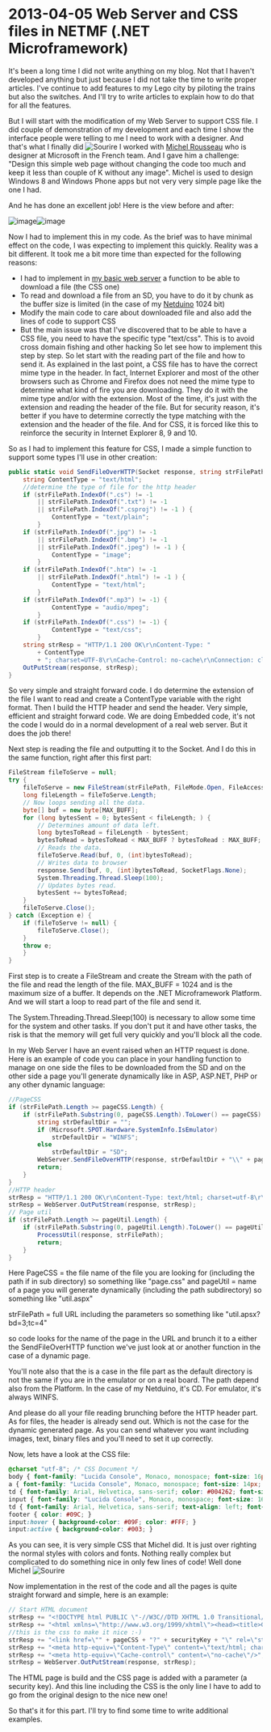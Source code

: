 # 2013-04-05 Web Server and CSS files in NETMF (.NET Microframework)

It's been a long time I did not write anything on my blog. Not that I haven't developed anything but just because I did not take the time to write proper articles. I've continue to add features to my Lego city by piloting the trains but also the switches. And I'll try to write articles to explain how to do that for all the features.

But I will start with the modification of my Web Server to support CSS file. I did couple of demonstration of my development and each time I show the interface people were telling to me I need to work with a designer. And that's what I finally did ![Sourire](../assets/4401.wlEmoticon-smile_2.png) I worked with [Michel Rousseau](https://www.linkedin.com/in/michel-rousseau-4b628920/) who is designer at Microsoft in the French team. And I gave him a challenge: "Design this simple web page without changing the code too much and keep it less than couple of K without any image". Michel is used to design Windows 8 and Windows Phone apps but not very very simple page like the one I had.

And he has done an excellent job! Here is the view before and after:

![image](../assets/6215.image_1103F768.png)![image](../assets/0116.image_050497E5.png)

Now I had to implement this in my code. As the brief was to have minimal effect on the code, I was expecting to implement this quickly. Reality was a bit different. It took me a bit more time than expected for the following reasons:

* I had to implement in [my basic web server](./2012-05-29-Creating-an-efficient-HTTP-Web-Server-for-.NET-Microframework-(NETMF).md) a function to be able to download a file (the CSS one)
* To read and download a file from an SD, you have to do it by chunk as the buffer size is limited (in the case of my [Netduino](https://www.netduino.com/) 1024 bit)
* Modify the main code to care about downloaded file and also add the lines of code to support CSS
* But the main issue was that I've discovered that to be able to have a CSS file, you need to have the specific type "text/css". This is to avoid cross domain fishing and other hacking  So let see how to implement this step by step. So let start with the reading part of the file and how to send it. As explained in the last point, a CSS file has to have the correct mime type in the header. In fact, Internet Explorer and most of the other browsers such as Chrome and Firefox does not need the mime type to determine what kind of fire you are downloading. They do it with the mime type and/or with the extension. Most of the time, it's just with the extension and reading the header of the file. But for security reason, it's better if you have to determine correctly the type matching with the extension and the header of the file. And for CSS, it is forced like this to reinforce the security in Internet Explorer 8, 9 and 10.

So as I had to implement this feature for CSS, I made a simple function to support some types I'll use in other creation:

```csharp
public static void SendFileOverHTTP(Socket response, string strFilePath) { 
    string ContentType = "text/html"; 
    //determine the type of file for the http header 
    if (strFilePath.IndexOf(".cs") != -1 
        || strFilePath.IndexOf(".txt") != -1 
        || strFilePath.IndexOf(".csproj") != -1 ) { 
            ContentType = "text/plain"; 
        } 
    if (strFilePath.IndexOf(".jpg") != -1 
        || strFilePath.IndexOf(".bmp") != -1 
        || strFilePath.IndexOf(".jpeg") != -1 ) { 
            ContentType = "image"; 
        } 
    if (strFilePath.IndexOf(".htm") != -1 
        || strFilePath.IndexOf(".html") != -1 ) { 
            ContentType = "text/html"; 
        } 
    if (strFilePath.IndexOf(".mp3") != -1) {
            ContentType = "audio/mpeg"; 
        } 
    if (strFilePath.IndexOf(".css") != -1) { 
            ContentType = "text/css"; 
        } 
    string strResp = "HTTP/1.1 200 OK\r\nContent-Type: "
        + ContentType 
        + "; charset=UTF-8\r\nCache-Control: no-cache\r\nConnection: close\r\n\r\n"; 
    OutPutStream(response, strResp);
}
```

So very simple and straight forward code. I do determine the extension of the file I want to read and create a ContentType variable with the right format. Then I build the HTTP header and send the header. Very simple, efficient and straight forward code. We are doing Embedded code, it's not the code I would do in a normal development of a real web server. But it does the job there!

Next step is reading the file and outputting it to the Socket. And I do this in the same function, right after this first part:

```csharp
FileStream fileToServe = null; 
try { 
    fileToServe = new FileStream(strFilePath, FileMode.Open, FileAccess.Read); 
    long fileLength = fileToServe.Length; 
    // Now loops sending all the data. 
    byte[] buf = new byte[MAX_BUFF]; 
    for (long bytesSent = 0; bytesSent < fileLength; ) { 
        // Determines amount of data left. 
        long bytesToRead = fileLength - bytesSent; 
        bytesToRead = bytesToRead < MAX_BUFF ? bytesToRead : MAX_BUFF; 
        // Reads the data. 
        fileToServe.Read(buf, 0, (int)bytesToRead); 
        // Writes data to browser 
        response.Send(buf, 0, (int)bytesToRead, SocketFlags.None); 
        System.Threading.Thread.Sleep(100); 
        // Updates bytes read. 
        bytesSent += bytesToRead; 
    } 
    fileToServe.Close(); 
} catch (Exception e) {
    if (fileToServe != null) { 
        fileToServe.Close(); 
    } 
    throw e; 
    } 
}
```

First step is to create a FileStream and create the Stream with the path of the file and read the length of the file. MAX_BUFF = 1024 and is the maximum size of a buffer. It depends on the .NET Microframework Platform. And we will start a loop to read part of the file and send it.

The System.Threading.Thread.Sleep(100) is necessary to allow some time for the system and other tasks. If you don't put it and have other tasks, the risk is that the memory will get full very quickly and you'll block all the code.

In my Web Server I have an event raised when an HTTP request is done. Here is an example of code you can place in your handling function to manage on one side the files to be downloaded from the SD and on the other side a page you'll generate dynamically like in ASP, ASP.NET, PHP or any other dynamic language:

```csharp
//PageCSS 
if (strFilePath.Length >= pageCSS.Length) { 
    if (strFilePath.Substring(0, pageCSS.Length).ToLower() == pageCSS) { 
        string strDefaultDir = ""; 
        if (Microsoft.SPOT.Hardware.SystemInfo.IsEmulator) 
            strDefaultDir = "WINFS"; 
        else 
            strDefaultDir = "SD"; 
        WebServer.SendFileOverHTTP(response, strDefaultDir + "\\" + pageCSS);
        return; 
    } 
} 
//HTTP header 
strResp = "HTTP/1.1 200 OK\r\nContent-Type: text/html; charset=utf-8\r\nCache-Control: no-cache\r\nConnection: close\r\n\r\n"; 
strResp = WebServer.OutPutStream(response, strResp); 
// Page util 
if (strFilePath.Length >= pageUtil.Length) { 
    if (strFilePath.Substring(0, pageUtil.Length).ToLower() == pageUtil) { 
        ProcessUtil(response, strFilePath); 
        return; 
    } 
}
```

Here PageCSS = the file name of the file you are looking for (including the path if in sub directory) so something like "page.css" and pageUtil = name of a page you will generate dynamically (including the path subdirectory) so something like "util.aspx"

strFilePath = full URL including the parameters so something like "util.apsx?bd=3;tc=4"

so code looks for the name of the page in the URL and brunch it to a either the SendFileOverHTTP function we've just look at or another function in the case of a dynamic page.

You'll note also that the is a case in the file part as the default directory is not the same if you are in the emulator or on a real board. The path depend also from the Platform. In the case of my Netduino, it's CD. For emulator, it's always WINFS.

And please do all your file reading brunching before the HTTP header part. As for files, the header is already send out. Which is not the case for the dynamic generated page. As you can send whatever you want including images, text, binary files and you'll need to set it up correctly.

Now, lets have a look at the CSS file:

```css
@charset "utf-8"; /* CSS Document */ 
body { font-family: "Lucida Console", Monaco, monospace; font-size: 16px; color: #09C; text-align: center; margin-left: 0px; margin-top: 0px; margin-right: 0px; margin-bottom: 0px; } 
a { font-family: "Lucida Console", Monaco, monospace; font-size: 14px; color: #09F; } 
td { font-family: Arial, Helvetica, sans-serif; color: #004262; font-size: 14px; } 
input { font-family: "Lucida Console", Monaco, monospace; font-size: 16px; color: #09F; background-color: #FFF; -webkit-transition: all 0s linear 0s; -moz-transition: all 0s linear 0s; -ms-transition: all 0s linear 0s; -o-transition: all 0s linear 0s; transition: all 0s linear 0s; border: 1px none #FFF; } h1 { font-family: Arial, Helvetica, sans-serif; color: #FFF; background-color: #006699; font-size: 24px; border: thick solid #006699; } 
td { font-family: Arial, Helvetica, sans-serif; text-align: left; font-size: 16px; } 
footer { color: #09C; } 
input:hover { background-color: #09F; color: #FFF; } 
input:active { background-color: #003; } 
```

As you can see, it is very simple CSS that Michel did. It is just over righting the normal styles with colors and fonts. Nothing really complex but complicated to do something nice in only few lines of code! Well done Michel ![Sourire](../assets/4401.wlEmoticon-smile_2.png)

Now implementation in the rest of the code and all the pages is quite straight forward and simple, here is an example:

```csharp
// Start HTML document 
strResp += "<!DOCTYPE html PUBLIC \"-//W3C//DTD XHTML 1.0 Transitional//EN\" \"http://www.w3.org/TR/xhtml1/DTD/xhtml1-transitional.dtd\">"; 
strResp += "<html xmlns=\"http://www.w3.org/1999/xhtml\"><head><title>Gestion des trains</title>"; 
//this is the css to make it nice :-) 
strResp += "<link href=\"" + pageCSS + "?" + securityKey + "\" rel=\"stylesheet\" type=\"text/css\" />"; 
strResp += "<meta http-equiv=\"Content-Type\" content=\"text/html; charset=utf-8\"/></head><body>"; 
strResp += "<meta http-equiv=\"Cache-control\" content=\"no-cache\"/>"; 
strResp = WebServer.OutPutStream(response, strResp);
```

The HTML page is build and the CSS page is added with a parameter (a security key). And this line including the CSS is the only line I have to add to go from the original design to the nice new one!

So that's it for this part. I'll try to find some time to write additional examples.

